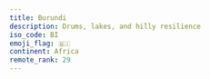 ```yaml
---
title: Burundi
description: Drums, lakes, and hilly resilience
iso_code: BI
emoji_flag: 🇧🇮
continent: Africa
remote_rank: 29
---
```

